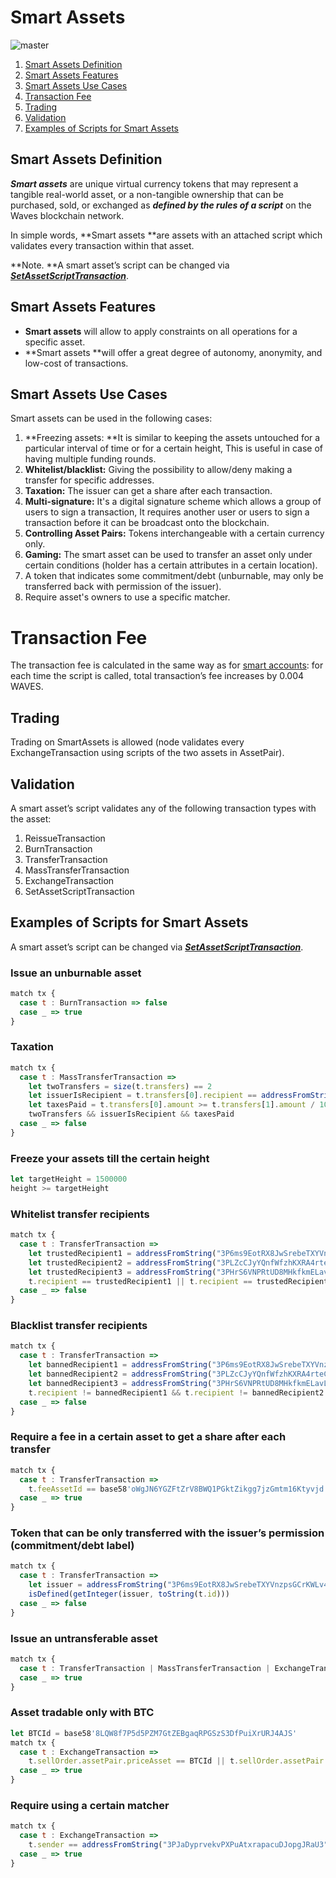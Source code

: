 # Smart Assets

![master](https://img.shields.io/badge/node->%3D0.15.1-4bc51d.svg)

1. [Smart Assets Definition](#smart-assets-definition)
2. [Smart Assets Features](#smart-assets-features)
3. [Smart Assets Use Cases](#smart-assets-use-cases)
4. [Transaction Fee](#transaction-fee)
5. [Trading](#trading)
6. [Validation](#validation)
7. [Examples of Scripts for Smart Assets](#examples-of-scripts-for-smart-assets)

## Smart Assets Definition

_**Smart assets**_ are unique virtual currency tokens that may represent a tangible real-world asset, or a non-tangible ownership that can be purchased, sold, or exchanged as _**defined by the rules of a script**_ on the Waves blockchain network.

In simple words, **Smart assets **are assets with an attached script which validates every transaction within that asset.

**Note. **A smart asset’s script can be changed via [_**SetAssetScriptTransaction**_](/technical-details/data-structures.md).

## Smart Assets Features

* **Smart assets** will allow to apply constraints on all operations for a specific asset.
* **Smart assets **will offer a great degree of autonomy, anonymity, and low-cost of transactions.

## Smart Assets Use Cases

Smart assets can be used in the following cases:

1. **Freezing assets: **It is similar to keeping the assets untouched for a particular interval of time or for a certain height, This is useful in case of having multiple funding rounds.
2. **Whitelist/blacklist:** Giving the possibility to allow/deny making a transfer for specific addresses.
3. **Taxation:** The issuer can get a share after each transaction.
4. **Multi-signature:** It's a digital signature scheme which allows a group of users to sign a transaction, It requires another user or users to sign a transaction before it can be broadcast onto the blockchain.
5. **Controlling Asset Pairs:** Tokens interchangeable with a certain currency only.
6. **Gaming:** The smart asset can be used to transfer an asset only under certain conditions \(holder has a certain attributes in a certain location\).
7. A token that indicates some commitment/debt \(unburnable, may only be transferred back with permission of the issuer\).
8. Require asset's owners to use a specific matcher.

# Transaction Fee

The transaction fee is calculated in the same way as for [smart accounts](/technical-details/waves-contracts-language-description/approach-and-capabilities.md): for each time the script is called, total transaction’s fee increases by 0.004 WAVES.

## Trading

Trading on SmartAssets is allowed \(node validates every ExchangeTransaction using scripts of the two assets in AssetPair\).

## Validation

A smart asset’s script validates any of the following transaction types with the asset:

1. ReissueTransaction
2. BurnTransaction
3. TransferTransaction
4. MassTransferTransaction
5. ExchangeTransaction
6. SetAssetScriptTransaction

## Examples of Scripts for Smart Assets

A smart asset’s script can be changed via [_**SetAssetScriptTransaction**_](/technical-details/data-structures.md).

### Issue an unburnable asset

```js
match tx {
  case t : BurnTransaction => false
  case _ => true
}
```

### Taxation

```js
match tx {
  case t : MassTransferTransaction =>
    let twoTransfers = size(t.transfers) == 2
    let issuerIsRecipient = t.transfers[0].recipient == addressFromString("3MgkTXzD72BTfYpd9UW42wdqTVg8HqnXEfc")
    let taxesPaid = t.transfers[0].amount >= t.transfers[1].amount / 10
    twoTransfers && issuerIsRecipient && taxesPaid
  case _ => false
}
```

### Freeze your assets till the certain height

```js
let targetHeight = 1500000
height >= targetHeight
```

### Whitelist transfer recipients

```js
match tx {
  case t : TransferTransaction =>
    let trustedRecipient1 = addressFromString("3P6ms9EotRX8JwSrebeTXYVnzpsGCrKWLv4")
    let trustedRecipient2 = addressFromString("3PLZcCJyYQnfWfzhKXRA4rteCQC9J1ewf5K")
    let trustedRecipient3 = addressFromString("3PHrS6VNPRtUD8MHkfkmELavL8JnGtSq5sx")
    t.recipient == trustedRecipient1 || t.recipient == trustedRecipient2 || t.recipient == trustedRecipient3
  case _ => false
}
```

### Blacklist transfer recipients

```js
match tx {
  case t : TransferTransaction =>
    let bannedRecipient1 = addressFromString("3P6ms9EotRX8JwSrebeTXYVnzpsGCrKWLv4")
    let bannedRecipient2 = addressFromString("3PLZcCJyYQnfWfzhKXRA4rteCQC9J1ewf5K")
    let bannedRecipient3 = addressFromString("3PHrS6VNPRtUD8MHkfkmELavL8JnGtSq5sx")
    t.recipient != bannedRecipient1 && t.recipient != bannedRecipient2 && t.recipient != bannedRecipient3
  case _ => false
}
```

### Require a fee in a certain asset to get a share after each transfer

```js
match tx {
  case t : TransferTransaction =>
    t.feeAssetId == base58'oWgJN6YGZFtZrV8BWQ1PGktZikgg7jzGmtm16Ktyvjd'
  case _ => true
}
```

### Token that can be only transferred with the issuer’s permission \(commitment/debt label\)

```js
match tx {
  case t : TransferTransaction =>
    let issuer = addressFromString("3P6ms9EotRX8JwSrebeTXYVnzpsGCrKWLv4")
    isDefined(getInteger(issuer, toString(t.id)))
  case _ => false
}
```

### Issue an untransferable asset

```js
match tx {
  case t : TransferTransaction | MassTransferTransaction | ExchangeTransaction => false
  case _ => true
}
```

### Asset tradable only with BTC

```js
let BTCId = base58'8LQW8f7P5d5PZM7GtZEBgaqRPGSzS3DfPuiXrURJ4AJS'
match tx {
  case t : ExchangeTransaction =>
    t.sellOrder.assetPair.priceAsset == BTCId || t.sellOrder.assetPair.amountAsset == BTCId
  case _ => true
}
```

### Require using a certain matcher

```js
match tx {
  case t : ExchangeTransaction =>
    t.sender == addressFromString("3PJaDyprvekvPXPuAtxrapacuDJopgJRaU3")
  case _ => true
}
```



